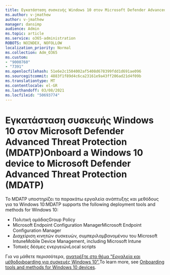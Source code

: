 ```yaml
---
title: Εγκατάσταση συσκευής Windows 10 στον Microsoft Defender Advanced Threat Protection (MDATP)
ms.author: v-jmathew
author: v-jmathew
manager: dansimp
audience: Admin
ms.topic: article
ms.service: o365-administration
ROBOTS: NOINDEX, NOFOLLOW
localization_priority: Normal
ms.collection: Adm_O365
ms.custom:
- "9000760"
- "7391"
ms.openlocfilehash: 51e6e2c1504002af5408d678399fdd1d691ae096
ms.sourcegitcommit: 4883f1f89d4c6ca23161e9a43ff206ad21d4f09b
ms.translationtype: MT
ms.contentlocale: el-GR
ms.lasthandoff: 03/08/2021
ms.locfileid: "50693774"
---
```

# <a name="onboard-a-windows-10-device-to-microsoft-defender-advanced-threat-protection-mdatp"></a><span data-ttu-id="3a580-102">Εγκατάσταση συσκευής Windows 10 στον Microsoft Defender Advanced Threat Protection (MDATP)</span><span class="sxs-lookup"><span data-stu-id="3a580-102">Onboard a Windows 10 device to Microsoft Defender Advanced Threat Protection (MDATP)</span></span>

<span data-ttu-id="3a580-103">Το MDATP υποστηρίζει τα παρακάτω εργαλεία ανάπτυξης και μεθόδους για τα Windows 10:</span><span class="sxs-lookup"><span data-stu-id="3a580-103">MDATP supports the following deployment tools and methods for Windows 10:</span></span>

- <span data-ttu-id="3a580-104">Πολιτική ομάδας</span><span class="sxs-lookup"><span data-stu-id="3a580-104">Group Policy</span></span>
- <span data-ttu-id="3a580-105">Microsoft Endpoint Configuration Manager</span><span class="sxs-lookup"><span data-stu-id="3a580-105">Microsoft Endpoint Configuration Manager</span></span>
- <span data-ttu-id="3a580-106">Διαχείριση κινητών συσκευών, συμπεριλαμβανομένου του Microsoft Intune</span><span class="sxs-lookup"><span data-stu-id="3a580-106">Mobile Device Management, including Microsoft Intune</span></span>
- <span data-ttu-id="3a580-107">Τοπικές δέσμες ενεργειών</span><span class="sxs-lookup"><span data-stu-id="3a580-107">Local scripts</span></span>

<span data-ttu-id="3a580-108">Για να μάθετε περισσότερα, [ανατρέξτε στο θέμα "Εργαλεία και μέθοδοιboarding για συσκευές Windows 10".](https://go.microsoft.com/fwlink/?linkid=2143460)</span><span class="sxs-lookup"><span data-stu-id="3a580-108">To learn more, see [Onboarding tools and methods for Windows 10 devices](https://go.microsoft.com/fwlink/?linkid=2143460).</span></span>
